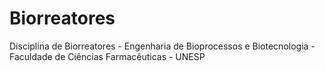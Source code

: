 # Biorreatores
Disciplina de Biorreatores - Engenharia de Bioprocessos e Biotecnologia - Faculdade de Ciências Farmacêuticas - UNESP
